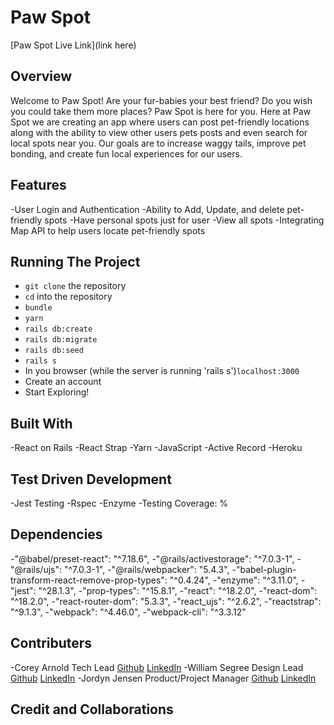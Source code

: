 # Paw Spot

[Paw Spot Live Link](link here)

## Overview
Welcome to Paw Spot! Are your fur-babies your best friend? Do you wish you could take them more places? Paw Spot is here for you. Here at Paw Spot we are creating an app where users can post pet-friendly locations along with the ability to view other users pets posts and even search for local spots near you. Our goals are to increase waggy tails, improve pet bonding, and create fun local experiences for our users.

## Features
-User Login and Authentication
-Ability to Add, Update, and delete pet-friendly spots
-Have personal spots just for user
-View all spots
-Integrating Map API to help users locate pet-friendly spots

## Running The Project
- `git clone` the repository
- `cd` into the repository
- `bundle`
- `yarn`
- `rails db:create`
- `rails db:migrate`
- `rails db:seed`
- `rails s`
- In you browser (while the server is running 'rails s')`localhost:3000`
- Create an account
- Start Exploring!


## Built With
-React on Rails
-React Strap
-Yarn
-JavaScript
-Active Record
-Heroku

## Test Driven Development
-Jest Testing
-Rspec
-Enzyme
-Testing Coverage: %

## Dependencies
-"@babel/preset-react": "^7.18.6",
-"@rails/activestorage": "^7.0.3-1",
-"@rails/ujs": "^7.0.3-1",
-"@rails/webpacker": "5.4.3",
-"babel-plugin-transform-react-remove-prop-types": "^0.4.24",
-"enzyme": "^3.11.0",
-"jest": "^28.1.3",
-"prop-types": "^15.8.1",
-"react": "^18.2.0",
-"react-dom": "^18.2.0",
-"react-router-dom": "5.3.3",
-"react_ujs": "^2.6.2",
-"reactstrap": "^9.1.3",
-"webpack": "^4.46.0",
-"webpack-cli": "^3.3.12"

## Contributers
-Corey Arnold
 Tech Lead
 [Github](https://github.com/arnoldc94)
 [LinkedIn](https://www.linkedin.com/in/corey-arnold-744391207/)
-William Segree
 Design Lead
 [Github](https://github.com/wasegree)
 [LinkedIn](https://www.linkedin.com/in/williamsegree/)
-Jordyn Jensen 
 Product/Project Manager
 [Github](https://github.com/jordyneajensen)
 [LinkedIn](https://www.linkedin.com/in/jordyneajensen/)

## Credit and Collaborations